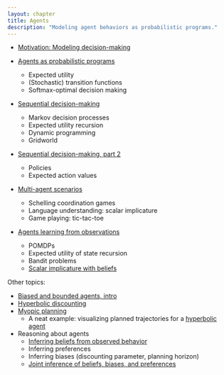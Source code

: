 ```yaml
---
layout: chapter
title: Agents
description: "Modeling agent behaviors as probabilistic programs."
---
```


- [Motivation: Modeling decision-making](http://agentmodels.org/chapters/1-introduction.html)

- [Agents as probabilistic programs](http://agentmodels.org/chapters/3-agents-as-programs.html)
  - Expected utility
  - (Stochastic) transition functions
  - Softmax-optimal decision making
  
- [Sequential decision-making](http://agentmodels.org/chapters/3a-mdp.html)
  - Markov decision processes
  - Expected utility recursion
  - Dynamic programming
  - Gridworld

- [Sequential decision-making, part 2](http://agentmodels.org/chapters/3b-mdp-gridworld.html)
  - Policies
  - Expected action values

- [Multi-agent scenarios](http://agentmodels.org/chapters/7-multi-agent.html)
  - Schelling coordination games
  - Language understanding: scalar implicature
  - Game playing: tic-tac-toe

- [Agents learning from observations](http://agentmodels.org/chapters/3c-pomdp.html)
  - POMDPs
  - Expected utility of state recursion
  - Bandit problems
  - [Scalar implicature with beliefs](http://forestdb.org/models/scalar-implicature.html)

Other topics:

- [Biased and bounded agents, intro](http://agentmodels.org/chapters/5-biases-intro.html)
- [Hyperbolic discounting](http://agentmodels.org/chapters/5a-time-inconsistency.html)
- [Myopic planning](http://agentmodels.org/chapters/5c-myopic.html)
  - A neat example: visualizing planned trajectories for a [hyperbolic agent](http://agentmodels.org/chapters/5b-time-inconsistency.html)
- Reasoning about agents
  - [Inferring beliefs from observed behavior](http://agentmodels.org/chapters/4-reasoning-about-agents.html)
  - Inferring preferences
  - Inferring biases (discounting parameter, planning horizon)
  - [Joint inference of beliefs, biases, and preferences](http://agentmodels.org/chapters/5d-joint-inference.html)